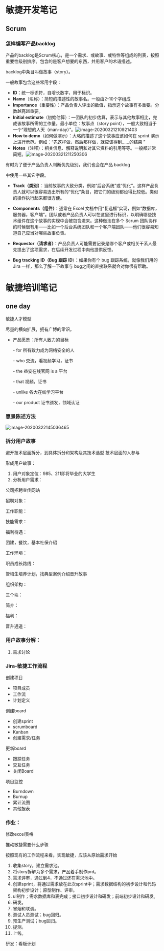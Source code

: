 # 敏捷开发笔记

## Scrum

### 怎样编写产品backlog

产品的backlog是Scrum核心，是一个需求、或故事、或特性等组成的列表，按照重要性级别排序。包含的是客户想要的东西，并用客户的术语描述。

backlog中条目叫做故事（story）。

一般故事包含这些常用字段：

- **ID**：统一标识符，自增长数字，用于标识。
- **Name**（名称）：简短的描述性的故事名。一般由2-10个字组成
- **Importance**（重要性）：产品负责人评出的数值，指示这个故事有多重要。分数越高越重要。
- **Initial estimate**（初始估算）：—团队的初步估算，表示与其他故事相比，完成该故事所需的工作量。最小单位：故事点（story point），一般大致相当于一个“理想的人天（man-day）”。![image-20200321210921403](%E6%95%8F%E6%8D%B7%E5%BC%80%E5%8F%91%E7%AC%94%E8%AE%B0.assets/image-20200321210921403.png)
- **How to demo**（如何做演示）：大略的描述了这个故事应该如何在 sprint 演示上进行示范。例如：“先这样做，然后那样做，就应该得到……的结果 ”
- **Notes**（注释）：相关信息、解释说明和对其它资料的引用等等。一般都非常简短。![image-20200321211250306](%E6%95%8F%E6%8D%B7%E5%BC%80%E5%8F%91%E7%AC%94%E8%AE%B0.assets/image-20200321211250306.png)

有时为了便于产品负责人判断优先级别，我们也会在产品 backlog

中使用一些其它字段。

-  **Track（类别）**：当前故事的大致分类，例如“后台系统”或“优化”。这样产品负责人就可以很容易选出所有的“优化”条目，把它们的级别都设得比较低。类似的操作执行起来都很方便。

-  **Components（组件）**：通常在 Excel 文档中用“复选框”实现，例如“数据库，服务器，客户端”。团队或者产品负责人可以在这里进行标识，以明确哪些技术组件在这个故事的实现中会被包含进来。这种做法在多个 Scrum 团队协作的时候很有用——比如一个后台系统团队和一个客户端团队——他们很容易知道自己应当对哪些故事负责。
-  **Requestor（请求者）**：产品负责人可能需要记录是哪个客户或相关干系人最先提出了这项需求，在后续开发过程中向他提供反馈。
-  **Bug tracking ID（Bug** **跟踪** **ID**）：如果你有个 bug 跟踪系统，就像我们用的 Jira 一样，那么了解一下故事与 bug之间的直接联系就会对你很有帮助。



# 敏捷培训笔记

## one day

敏捷人才模型

尽量的横向扩展，拥有广博的常识。

- 产品愿景：所有人致力的目标

  \- for 所有致力成为网络安全的人

  \- who 交流，看视频学习，证书

  \- the 益安在线官网 is a 平台

  \- that 视频，证书

  \- unlike 各大在线学习平台

  \- our product 证书颁发，领域认证

### 愿景陈述方法

![image-20200322145036465](%E6%95%8F%E6%8D%B7%E5%BC%80%E5%8F%91%E7%AC%94%E8%AE%B0.assets/image-20200322145036465.png)

### 拆分用户故事

避开技术层面拆分，到具体拆分和架构及其技术选型 技术层面的人参与

形成用户故事：

1. 用户对象定位：985、211即将毕业的大学生
2. 分析用户需求：



公司招聘宣传网站

招聘对象：

工作职能：

技能需求：

福利待遇：

团建，餐饮，基本社保介绍

工作环境：

职员成长路线：

管培生培养计划，找典型案例介绍晋升故事

组织架构：



三个块：

简介：

福利：

晋升通道：

### 用户故事分解：

1. 需求讨论

### Jira-敏捷工作流程

创建项目

- 项目成员
- 工作流
- 计划定义

创建board

- 创建sprint
- scrumboard
- Kanban
- 创建需求/任务

更新board

- 跟踪任务
- 交互任务
- 关闭Board

项目监控

- Burndown
- Burnup
- 累计流图
- 其他报表

### 作业：

修改excel表格

推动敏捷需要什么步骤

按照现有的工作流程来看，实现敏捷，应该从原始需求开始

1. 收集story，建立需求池。
2. 将story拆解为多个需求，产品着手制作prd。
3. 需求评审，通过到4，不通过还在需求池中。
4. 创建sprint，将通过需求放在此次sprint中；需求数据结构的初步设计和代码架构初步设计；原型制作、评审。
5. ui制作；需求数据库和表完成；接口初步设计和研发；前端初步设计和研发。
6. 研发。
7. 冒烟和联调。
8. 测试人员测试；bug回归。
9. 预生产测试；bug回归。
10.  提测。
11.  上线。

研发：看板计划



















